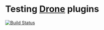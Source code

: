 # Testing [Drone](drone.io) plugins

[![Build Status](https://drone.terabits.io/api/badges/hareeshbabu82ns/drone-test/status.svg)](https://drone.terabits.io/hareeshbabu82ns/drone-test)